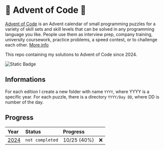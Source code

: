 # 🎄 Advent of Code 🎁
[Advent of Code](https://adventofcode.com/) is an Advent calendar of small programming puzzles for a variety of skill sets and skill levels that can be solved in any programming language you like. 
People use them as interview prep, company training, university coursework, practice problems, a speed contest, or to challenge each other. [More info](https://adventofcode.com/about)

This repo containing my solutions to Advent of Code since 2024.

![Static Badge](https://img.shields.io/badge/python-bleu?style=for-the-badge&logo=python&logoColor=%23FFFFFF&logoSize=auto&color=%233776AB)


## Informations
For each edition I create a new folder with name `YYYY`, where YYYY is a specific year.
For each puzzle, there is a directory `YYYY/Day DD`, where DD is number of the day.


## Progress

| Year                                                | Status           | Progress    |     |
| :-------------------------------------------------- | :--------------- | :---------- | :-- |
| [2024](2024) | `not completed`  | 10/25 (40%) | ❌  |
